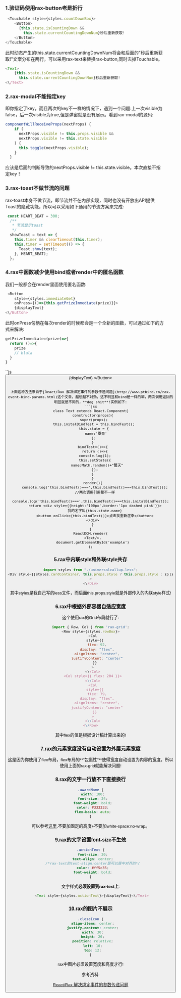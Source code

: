 ### 1.验证码使用rax-button老是折行
```js
 <Touchable style={styles.countDownBox}>
    <Button>
      {this.state.isCountingDown &&
        this.state.currentCountingDownNum}秒后重新获取!
    </Button>
</Touchable>
```
此时动态产生的this.state.currentCountingDownNum将会和后面的"秒后重新获取!"文案分布在两行，可以采用rax-text来替换rax-button,同时去掉Touchable。
```js
<Text>
    {this.state.isCountingDown &&
      this.state.currentCountingDownNum}秒后重新获取!
<\/Text>
```

### 2.rax-modal不能指定key
即你指定了key，而且两次的key不一样的情况下，遇到一个问题:上一次visible为false，后一次visible为true,但是弹窗就是没有展示。看到rax-modal的源码:
```js
componentWillReceiveProps(nextProps) {
    if (
      nextProps.visible != this.props.visible &&
      nextProps.visible != this.state.visible
    ) {
      this.toggle(nextProps.visible);
    }
  }
```
应该是后面的判断导致的nextProps.visible != this.state.visible。本次直接不指定key！

### 3.rax-toast不做节流的问题
rax-toast本身不做节流，即节流并不在内部实现，同时也没有开放出API提供Toast的隐藏功能，所以可以采用如下通用的节流方案来完成:
```js
 const HEART_BEAT = 300;
  /**
   * 节流显示toast
   */
  showToast = text => {
    this.timer && clearTimeout(this.timer);
    this.timer = setTimeout(() => {
      Toast.show(text);
    }, HEART_BEAT);
  };
```

### 4.rax中函数减少使用bind或者render中的匿名函数
我们一般都会在render里面使用匿名函数:
```js
 <Button
    style={styles.immediateGet}
    onPress={()=>{this.getPrizeImmediate(prize)}}>
    {displayText}
<\/Button>
```
此时onPress句柄在每次render的时候都会是一个全新的函数，可以通过如下的方式来解决:
```js
getPrizeImmediate=(prize)=>{
  return ()=>{
    prize
    // blala
  }
}
```

``js
<Button
    style={styles.immediateGet}
    onPress={this.getPrizeImmediate(prize)}>
    {displayText}
<\/Button>
```

上面这种方法来自于[React/Rax 解决绑定事件的参数传递问题](http://www.ptbird.cn/rax-event-bind-params.html)这个文章，越想越不对劲，这不明显和bind是一样的嘛，两次调用返回的明显就是不同的，**dog shit**!实例如下:
```jsx
class Text extends React.Component{
  constructor(props){
   super(props);
   this.initalBindTest = this.bindTest();
   this.state = {
     name:'覃亮'
   };
  }
  bindTest=()=>{
    return ()=>{
    console.log(1);
    this.setState({
      name:Math.random()+"罄天"
    });
  }
  }
  render(){
    console.log('this.bindTest()===',this.bindTest()===this.bindTest());
    //两次调用引用都不一样
     console.log('this.bindTest()===',this.bindTest()===this.initalBindTest));
    return <div style={{height:'100px',border:'1px dashed pink'}}>
    我的名字叫{this.state.name}
    <button onClick={this.bindTest()}>点击我重新渲染</button>
  </div>
  }
}
ReactDOM.render(
  <Text/>,
  document.getElementById('example')
);
```

### 5.rax中内联style和外联style共存
```js
import styles from "./universalcallup.less";
<Div style={[styles.cardContainer, this.props.style ? this.props.style : {}]}
>
<\/Div>
```
其中styles是我自己写的less文件，而后面this.props.style就是外部传入的内联style样式!

### 6.rax中根据外部容器自适应宽度
这个使用rax的Grid布局就行了:
```js
import { Row, Col } from 'rax-grid';
<Row style={styles.rowBox}>
  <Col
    style={{
      flex: 92,
      display: "flex",
      alignItems: "center",
      justifyContent: "center"
    }}
  >
  <\/Col>
  <Col style={{ flex: 204 }}>
  <\/Col>
  <Col
    style={{
      flex: 79,
      display: "flex",
      alignItems: "center",
      justifyContent: "center"
    }}
  >
  <\/Col>
<\/Row>
```
其中flex的值是根据设计稿计算出来的!

### 7.rax的元素宽度没有自动设置为外层元素宽度
这是因为你使用了flex布局，flex布局的**"包裹性"**使得宽度自动设置为内容的宽度。所以使用上面的rax-grid就能解决问题!

### 8.rax的文字一行放不下直接换行
```css
.awardName {
  width: 180;
  font-size: 24;
  font-weight: bold;
  color: #333333;
  flex-basis: auto;
}
```
可以参考[这里](https://blog.csdn.net/qq_38334525/article/details/78443944),不要加固定的高度+不要加white-space:no-wrap。

### 9.rax的文字设置font-size不生效
```css
.actionText {
  font-size: 20;
  text-align: center;
  /*rax-text的text-align:center是可以居中对齐的*/
  color: #ff5c35;
  font-weight: bold;
}
```
文字样式**必须设置到rax-text上**:
```js
 <Text style={styles.actionText}>{displayText}<\/Text>
```

### 10.rax的图片不展示
```css
.closeIcon {
  align-items: center;
  justify-content: center;
  width: 30;
  height: 26;
  position: relative;
  left: 10;
  top: 12;
}
```
rax中图片必须设置宽度和高度才行!




参考资料:

[React/Rax 解决绑定事件的参数传递问题](http://www.ptbird.cn/rax-event-bind-params.html)
